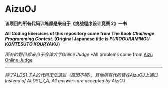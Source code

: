 # AizuOJ

**该项目的所有代码训练都是来自于《挑战程序设计竞赛 2》一书**

**All Coding Exercises of this repository come from The Book *Challenge Programming Contest*. (Original Japanese title is *PUROGURAMINGU KONTESUTO KOURYAKU*)**

*所有的题目都来自于会津大学Online Judge*
*All problems come from [Aizu Online Judge](http://judge.u-aizu.ac.jp/)

***

*除了ALDS1_7_A的代码无法通过（原因不明），其他所有代码皆在AizuOJ上通过*
*Instead of ALDS1_7_A, All answers are accepted by AiziOJ*
